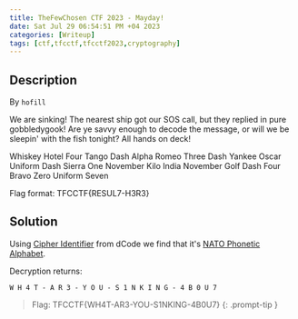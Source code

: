 ```yaml
---
title: TheFewChosen CTF 2023 - Mayday!
date: Sat Jul 29 06:54:51 PM +04 2023
categories: [Writeup]
tags: [ctf,tfcctf,tfcctf2023,cryptography]
---
```


## Description

By `hofill`

We are sinking! The nearest ship got our SOS call, but they replied in pure gobbledygook! Are ye savvy enough to decode the message, or will we be sleepin' with the fish tonight? All hands on deck!  
  
Whiskey Hotel Four Tango Dash Alpha Romeo Three Dash Yankee Oscar Uniform Dash Sierra One November Kilo India November Golf Dash Four Bravo Zero Uniform Seven  
  
Flag format: TFCCTF{RESUL7-H3R3}

## Solution

Using [Cipher Identifier](https://www.dcode.fr/cipher-identifier) from dCode we find that it's [NATO Phonetic Alphabet](https://www.dcode.fr/nato-phonetic-alphabet).

Decryption returns:

```
W H 4 T - A R 3 - Y O U - S 1 N K I N G - 4 B 0 U 7
```

> Flag: TFCCTF{WH4T-AR3-YOU-S1NKING-4B0U7}
{: .prompt-tip }